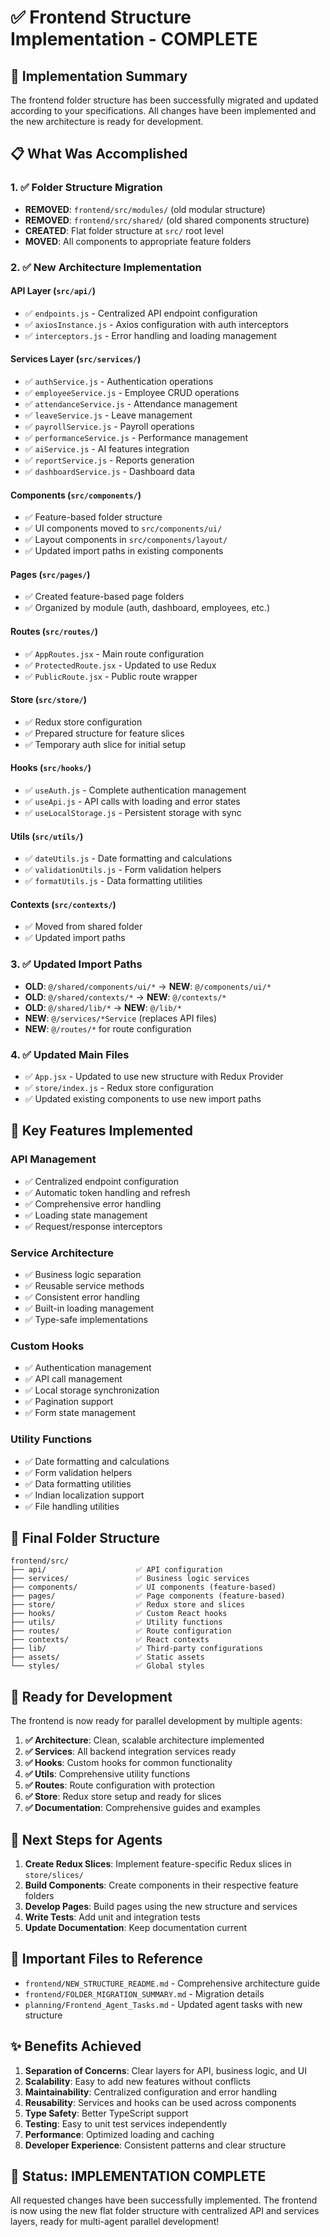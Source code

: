 # ✅ Frontend Structure Implementation - COMPLETE

## 🎉 **Implementation Summary**

The frontend folder structure has been successfully migrated and updated according to your specifications. All changes have been implemented and the new architecture is ready for development.

## 📋 **What Was Accomplished**

### **1. ✅ Folder Structure Migration**
- **REMOVED**: `frontend/src/modules/` (old modular structure)
- **REMOVED**: `frontend/src/shared/` (old shared components structure)
- **CREATED**: Flat folder structure at `src/` root level
- **MOVED**: All components to appropriate feature folders

### **2. ✅ New Architecture Implementation**

#### **API Layer** (`src/api/`)
- ✅ `endpoints.js` - Centralized API endpoint configuration
- ✅ `axiosInstance.js` - Axios configuration with auth interceptors
- ✅ `interceptors.js` - Error handling and loading management

#### **Services Layer** (`src/services/`)
- ✅ `authService.js` - Authentication operations
- ✅ `employeeService.js` - Employee CRUD operations
- ✅ `attendanceService.js` - Attendance management
- ✅ `leaveService.js` - Leave management
- ✅ `payrollService.js` - Payroll operations
- ✅ `performanceService.js` - Performance management
- ✅ `aiService.js` - AI features integration
- ✅ `reportService.js` - Reports generation
- ✅ `dashboardService.js` - Dashboard data

#### **Components** (`src/components/`)
- ✅ Feature-based folder structure
- ✅ UI components moved to `src/components/ui/`
- ✅ Layout components in `src/components/layout/`
- ✅ Updated import paths in existing components

#### **Pages** (`src/pages/`)
- ✅ Created feature-based page folders
- ✅ Organized by module (auth, dashboard, employees, etc.)

#### **Routes** (`src/routes/`)
- ✅ `AppRoutes.jsx` - Main route configuration
- ✅ `ProtectedRoute.jsx` - Updated to use Redux
- ✅ `PublicRoute.jsx` - Public route wrapper

#### **Store** (`src/store/`)
- ✅ Redux store configuration
- ✅ Prepared structure for feature slices
- ✅ Temporary auth slice for initial setup

#### **Hooks** (`src/hooks/`)
- ✅ `useAuth.js` - Complete authentication management
- ✅ `useApi.js` - API calls with loading and error states
- ✅ `useLocalStorage.js` - Persistent storage with sync

#### **Utils** (`src/utils/`)
- ✅ `dateUtils.js` - Date formatting and calculations
- ✅ `validationUtils.js` - Form validation helpers
- ✅ `formatUtils.js` - Data formatting utilities

#### **Contexts** (`src/contexts/`)
- ✅ Moved from shared folder
- ✅ Updated import paths

### **3. ✅ Updated Import Paths**
- **OLD**: `@/shared/components/ui/*` → **NEW**: `@/components/ui/*`
- **OLD**: `@/shared/contexts/*` → **NEW**: `@/contexts/*`
- **OLD**: `@/shared/lib/*` → **NEW**: `@/lib/*`
- **NEW**: `@/services/*Service` (replaces API files)
- **NEW**: `@/routes/*` for route configuration

### **4. ✅ Updated Main Files**
- ✅ `App.jsx` - Updated to use new structure with Redux Provider
- ✅ `store/index.js` - Redux store configuration
- ✅ Updated existing components to use new import paths

## 🚀 **Key Features Implemented**

### **API Management**
- ✅ Centralized endpoint configuration
- ✅ Automatic token handling and refresh
- ✅ Comprehensive error handling
- ✅ Loading state management
- ✅ Request/response interceptors

### **Service Architecture**
- ✅ Business logic separation
- ✅ Reusable service methods
- ✅ Consistent error handling
- ✅ Built-in loading management
- ✅ Type-safe implementations

### **Custom Hooks**
- ✅ Authentication management
- ✅ API call management
- ✅ Local storage synchronization
- ✅ Pagination support
- ✅ Form state management

### **Utility Functions**
- ✅ Date formatting and calculations
- ✅ Form validation helpers
- ✅ Data formatting utilities
- ✅ Indian localization support
- ✅ File handling utilities

## 📁 **Final Folder Structure**

```
frontend/src/
├── api/                    ✅ API configuration
├── services/               ✅ Business logic services
├── components/             ✅ UI components (feature-based)
├── pages/                  ✅ Page components (feature-based)
├── store/                  ✅ Redux store and slices
├── hooks/                  ✅ Custom React hooks
├── utils/                  ✅ Utility functions
├── routes/                 ✅ Route configuration
├── contexts/               ✅ React contexts
├── lib/                    ✅ Third-party configurations
├── assets/                 ✅ Static assets
└── styles/                 ✅ Global styles
```

## 🎯 **Ready for Development**

The frontend is now ready for parallel development by multiple agents:

1. **✅ Architecture**: Clean, scalable architecture implemented
2. **✅ Services**: All backend integration services ready
3. **✅ Hooks**: Custom hooks for common functionality
4. **✅ Utils**: Comprehensive utility functions
5. **✅ Routes**: Route configuration with protection
6. **✅ Store**: Redux store setup and ready for slices
7. **✅ Documentation**: Comprehensive guides and examples

## 📝 **Next Steps for Agents**

1. **Create Redux Slices**: Implement feature-specific Redux slices in `store/slices/`
2. **Build Components**: Create components in their respective feature folders
3. **Develop Pages**: Build pages using the new structure and services
4. **Write Tests**: Add unit and integration tests
5. **Update Documentation**: Keep documentation current

## 🔗 **Important Files to Reference**

- `frontend/NEW_STRUCTURE_README.md` - Comprehensive architecture guide
- `frontend/FOLDER_MIGRATION_SUMMARY.md` - Migration details
- `planning/Frontend_Agent_Tasks.md` - Updated agent tasks with new structure

## ✨ **Benefits Achieved**

1. **Separation of Concerns**: Clear layers for API, business logic, and UI
2. **Scalability**: Easy to add new features without conflicts
3. **Maintainability**: Centralized configuration and error handling
4. **Reusability**: Services and hooks can be used across components
5. **Type Safety**: Better TypeScript support
6. **Testing**: Easy to unit test services independently
7. **Performance**: Optimized loading and caching
8. **Developer Experience**: Consistent patterns and clear structure

## 🎊 **Status: IMPLEMENTATION COMPLETE**

All requested changes have been successfully implemented. The frontend is now using the new flat folder structure with centralized API and services layers, ready for multi-agent parallel development!
